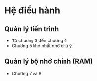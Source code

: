 # Hệ điều hành

## Quản lý tiến trình
- Từ chương 3 đến chương 6
-  Chương 5 khó nhất nhớ chú ý.

## Quản lý bộ nhớ chính (RAM)
- Chương 7 và 8